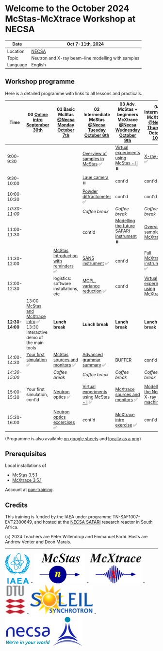 # Welcome to the October 2024 McStas-McXtrace Workshop at NECSA


| Date      | Oct 7-11th, 2024 |
|-----------|-------------------|
|Location   | [NECSA](https://www.necsa.co.za/)      |
| Topic     | Neutron and X-ray beam-line modelling with samples |
| Language  | English                                |


## Workshop programme

Here is a detailed programme with links to all lessons and practicals.


| Time                | 00 [Online intro September 30th](00_Preschool_Monday_September_30th/) | 01 Basic McStas [@Necsa Monday October 7th](01_Monday_October_7th/) | 02 Intermediate McStas [@Necsa Tuesday October 8th](02_Tuesday_October_8th/) | 03 Adv. McStas + beginners McXtrace [@Necsa Wednesday October 9th](03_Wednesday_October_9th/) | 04 Interm./Adv. McXtrace [@Necsa Thursday October 10th](04_Thursday_October_10th/) | 05 Advanced tools and methods [@Necsa Friday October 11th](05_Friday_October_11th/) |
|---------------------|------------------------------------|-------------------------------------|--------------------------------------------------------------------------------------------------------|------------------------------------------------------|-----------------------------------------|------------------------------------------------------------------------|
| 9:00-9:30           |                                    |                                     | [Overview of samples in McStas](02_Tuesday_October_8th/05_McStas_samples) :white_check_mark:                           | [Virtual experiments using McStas - II](03_Wednesday_October_9th/10_McStas_virtual_experiments_II) :pause_button: | [X-ray optics](04_Thursday_October_10th/15_Xray_optics) :white_check_mark: | **BUFFER**  |
| 9:30-10:00          |                                    |                                     | [Laue camera](02_Tuesday_October_8th/06_Laue_camera) :pause_button:                               | cont'd                                               | cont'd                                  | cont'd                                                                 |
| 10:00-10:30         |                                    |                                     | [Powder diffractometer](02_Tuesday_October_8th/07_Powder_diffractometer) :white_check_mark:                                                                                                | cont'd                                               | cont'd                                  | cont'd                                                                 |
| *10:30-11:00*       |                                    |                                     | *Coffee break*                                                                                         | *Coffee break*                                       | *Coffee break*                          | *Coffee break*                                                         |
| 11:00-11:30         |           |                                     | cont'd                | [Modelling the future SAFARI instrument](03_Wednesday_October_9th/11_Future_SAFARI_instrument_suite) :pause_button:                                               | [Overview of samples in McXtrace](04_Thursday_October_10th/16_McXtrace_samples) :white_check_mark:| |
| 11:30-12:00         |  | [McStas Introduction with reminders](01_Monday_October_7th/01_McStas_intro) :white_check_mark: | [SANS instrument](02_Tuesday_October_8th/08_SANS_instrument) :white_check_mark: | cont'd | [Full McXtrace instruments](04_Thursday_October_10th/17_McXtrace_virtual_experiments_I) :white_check_mark: | cont'd |
| 12:00-12:30         |  | logistics: software installations, etc | [MCPL, variance reduction](03_Wednesday_October_9th/12_MCPL_variance_reduction) :white_check_mark:                          | cont'd                                               | [Virtual experiments using McXtrace](04_Thursday_October_10th/18_McXtrace_virtual_experiments_II) :white_check_mark: |  BUFFER  |
| **12:30-14:00**     | 13:00 [McStas and McXtrace intro](00_Preschool_Monday_September_30th/00_intro_slides) :white_check_mark: <br>13:30 Interactive demo of the main tools                                 | **Lunch break**                     | **Lunch break**                                                                                        | **Lunch break**                                      | **Lunch break**                         | **Lunch break**                                                        |
| 14:00-14:30         |  [Your first simulation](00_Preschool_Monday_September_30th/03_a_first_simulation) :white_check_mark:  | [McStas sources and monitors](01_Monday_October_7th/02_McStas_sources_and_monitors) :white_check_mark: | [Advanced grammar summary](02_Tuesday_October_8th/20_Full_grammar) :white_check_mark: | BUFFER                                  | cont'd                                  | [NCrystal presentation](05_Friday_October_11th/21_NCrystal) :white_check_mark:      |
| *14:30-15:00*       |                                    | *Coffee break*                      | *Coffee break*                                                                                         | *Coffee break*                                       | *Coffee break*                          | *Coffee break*                                                         |
| 15:00-15:30         | Your first simulation, cont'd                                     | [Neutron optics](01_Monday_October_7th/03_Neutron_optics) :white_check_mark: | [Virtual experiments using McStas - I](02_Tuesday_October_8th/09_McStas_virtual_experiments_I) :white_check_mark: | [McXtrace sources and monitors](03_Wednesday_October_9th/13_McXtrace_sources_and_monitors) :white_check_mark:| [Modelling the Necsa X-ray machines](04_Thursday_October_10th/19_NECSA_Xray_machines) :white_check_mark:| [McStas and McXtrace on GPU](05_Friday_October_11th/22_McStas_and_McXtrace_on_GPU) :white_check_mark: (Quick demo)|
| 15:30-16:00         |                                    | [Neutron optics excercises](01_Monday_October_7th/04_Neutron_optics_exercises) :white_check_mark: | cont'd                                                      | [McXtrace intro exercise](03_Wednesday_October_9th/14_McXtrace_intro_exercise) :white_check_mark: | cont'd        | cont'd                                                                 |

(Programme is also available [on google sheets](https://docs.google.com/spreadsheets/d/1PozT8aH9RE5SZ5jEX8cpKLu-l-wqrZfPHrYnqLqC1vo/edit?usp=sharing) and [locally as a png](pics/programme.png))

## Prerequisites

Local installations of

  - [McStas 3.5.1](https://github.com/McStasMcXtrace/McCode/tree/main/INSTALL-McStas)
  - [McXtrace 3.5.1](https://github.com/McStasMcXtrace/McCode/tree/main/INSTALL-McXtrace)

Account at [pan-training](https://e-learning.pan-training.eu).

## Credits

This training is funded by the IAEA under programme TN-SAF1007-EVT2300649, 
and hosted at the [NECSA SAFARI](https://www.necsa.co.za/) research reactor in South Africa.

(c) 2024 Teachers are Peter Willendrup and Emmanuel Farhi. Hosts are Andrew Venter and Deon Marais.

---

[![IAEA](pics/IAEA.png)]([https://mcstas.org/](https://www.iaea.org)) - 
[![McStas](pics/mcstas_logo.png)](https://mcstas.org/) - 
[![McXtrace](pics/mcxtrace-logo.png)](https://mcxtrace.org/) - 
[![DTU](pics/dtu_logo.gif)](https://www.dtu.dk/) - 
[![SOLEIL](pics/soleil-logo.png)](https://www.synchrotron-soleil.fr/en) - 
[![NECSA](pics/necsa_logo-1.png)](https://www.necsa.co.za/)


